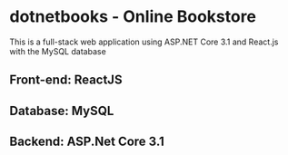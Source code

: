 # dotnetbooks - Online Bookstore
This is a full-stack web application using ASP.NET Core 3.1 and React.js with the MySQL database

## Front-end: ReactJS
## Database: MySQL
## Backend: ASP.Net Core 3.1
